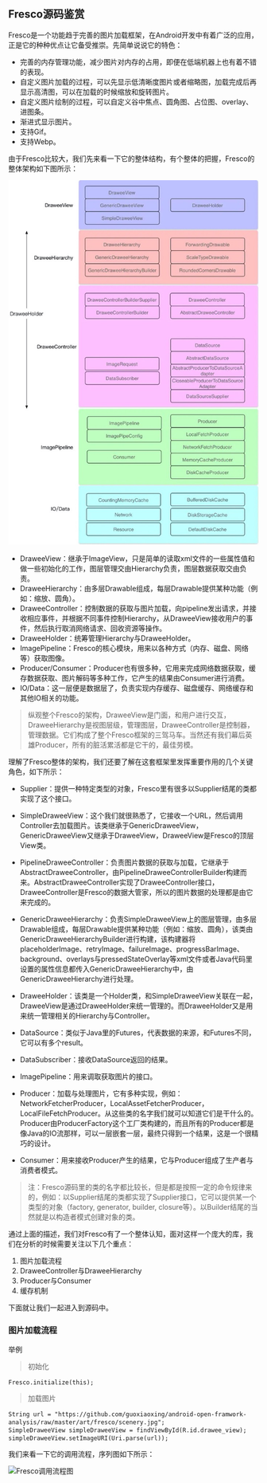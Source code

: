 ## Fresco源码鉴赏

Fresco是一个功能趋于完善的图片加载框架，在Android开发中有着广泛的应用，正是它的种种优点让它备受推崇。先简单说说它的特色：

- 完善的内存管理功能，减少图片对内存的占用，即便在低端机器上也有着不错的表现。
- 自定义图片加载的过程，可以先显示低清晰度图片或者缩略图，加载完成后再显示高清图，可以在加载的时候缩放和旋转图片。
- 自定义图片绘制的过程，可以自定义谷中焦点、圆角图、占位图、overlay、进图条。
- 渐进式显示图片。
- 支持Gif。
- 支持Webp。

由于Fresco比较大，我们先来看一下它的整体结构，有个整体的把握，Fresco的整体架构如下图所示：

![Fresco整体架构](https://github.com/ZLOVE320483/DayDayUp/blob/main/pic/fresco1.jpeg)

- DraweeView：继承于ImageView，只是简单的读取xml文件的一些属性值和做一些初始化的工作，图层管理交由Hierarchy负责，图层数据获取交由负责。
- DraweeHierarchy：由多层Drawable组成，每层Drawable提供某种功能（例如：缩放、圆角）。
- DraweeController：控制数据的获取与图片加载，向pipeline发出请求，并接收相应事件，并根据不同事件控制Hierarchy，从DraweeView接收用户的事件，然后执行取消网络请求、回收资源等操作。
- DraweeHolder：统筹管理Hierarchy与DraweeHolder。
- ImagePipeline：Fresco的核心模块，用来以各种方式（内存、磁盘、网络等）获取图像。
- Producer/Consumer：Producer也有很多种，它用来完成网络数据获取，缓存数据获取、图片解码等多种工作，它产生的结果由Consumer进行消费。
- IO/Data：这一层便是数据层了，负责实现内存缓存、磁盘缓存、网络缓存和其他IO相关的功能。

>纵观整个Fresco的架构，DraweeView是门面，和用户进行交互，DraweeHierarchy是视图层级，管理图层，DraweeController是控制器，管理数据。它们构成了整个Fresco框架的三驾马车。当然还有我们幕后英雄Producer，所有的脏活累活都是它干的，最佳劳模。

理解了Fresco整体的架构，我们还要了解在这套框架里发挥重要作用的几个关键角色，如下所示：

- Supplier：提供一种特定类型的对象，Fresco里有很多以Supplier结尾的类都实现了这个接口。

- SimpleDraweeView：这个我们就很熟悉了，它接收一个URL，然后调用Controller去加载图片。该类继承于GenericDraweeView，GenericDraweeView又继承于DraweeView，DraweeView是Fresco的顶层View类。

- PipelineDraweeController：负责图片数据的获取与加载，它继承于AbstractDraweeController，由PipelineDraweeControllerBuilder构建而来。AbstractDraweeController实现了DraweeController接口，DraweeController是Fresco的数据大管家，所以的图片数据的处理都是由它来完成的。

- GenericDraweeHierarchy：负责SimpleDraweeView上的图层管理，由多层Drawable组成，每层Drawable提供某种功能（例如：缩放、圆角），该类由GenericDraweeHierarchyBuilder进行构建，该构建器将placeholderImage、retryImage、failureImage、progressBarImage、background、overlays与pressedStateOverlay等xml文件或者Java代码里设置的属性信息都传入GenericDraweeHierarchy中，由GenericDraweeHierarchy进行处理。

- DraweeHolder：该类是一个Holder类，和SimpleDraweeView关联在一起，DraweeView是通过DraweeHolder来统一管理的。而DraweeHolder又是用来统一管理相关的Hierarchy与Controller。

- DataSource：类似于Java里的Futures，代表数据的来源，和Futures不同，它可以有多个result。

- DataSubscriber：接收DataSource返回的结果。

- ImagePipeline：用来调取获取图片的接口。

- Producer：加载与处理图片，它有多种实现，例如：NetworkFetcherProducer，LocalAssetFetcherProducer，LocalFileFetchProducer。从这些类的名字我们就可以知道它们是干什么的。Producer由ProducerFactory这个工厂类构建的，而且所有的Producer都是像Java的IO流那样，可以一层嵌套一层，最终只得到一个结果，这是一个很精巧的设计。

- Consumer：用来接收Producer产生的结果，它与Producer组成了生产者与消费者模式。

> 注：Fresco源码里的类的名字都比较长，但是都是按照一定的命令规律来的，例如：以Supplier结尾的类都实现了Supplier接口，它可以提供某一个类型的对象（factory, generator, builder, closure等）。以Builder结尾的当然就是以构造者模式创建对象的类。

通过上面的描述，我们对Fresco有了一个整体认知，面对这样一个庞大的库，我们在分析的时候需要关注以下几个重点：

1. 图片加载流程
2. DraweeController与DraweeHierarchy
3. Producer与Consumer
4. 缓存机制

下面就让我们一起进入到源码中。
### 图片加载流程

举例

> 初始化
```
Fresco.initialize(this);
```
> 加载图片
```
String url = "https://github.com/guoxiaoxing/android-open-framwork-analysis/raw/master/art/fresco/scenery.jpg";
SimpleDraweeView simpleDraweeView = findViewById(R.id.drawee_view);
simpleDraweeView.setImageURI(Uri.parse(url));
```
我们来看一下它的调用流程，序列图如下所示：

![Fresco调用流程图](https://github.com/ZLOVE320483/DayDayUp/blob/main/pic/fresco2.png)
